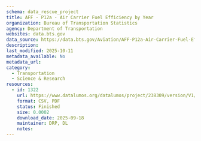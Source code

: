 ```yaml
---
schema: data_rescue_project 
title: AFF - P12a - Air Carrier Fuel Efficiency by Year
organization: Bureau of Transportation Statistics
agency: Department of Transportation
websites: data.bts.gov
data_source: https://data.bts.gov/Aviation/AFF-P12a-Air-Carrier-Fuel-Efficiency-by-Year/w8ea-nba4/about_data
description: 
last_modified: 2025-10-11
metadata_available: No
metadata_url: 
category:
  - Transportation 
  - Science & Research 
resources:
  - id: 1322
    url: https://www.datalumos.org/datalumos/project/238309/version/V1/view
    format: CSV, PDF
    status: Finished
    size: 0.0002
    download_date: 2025-09-18
    maintainer: DRP, DL
    notes: 
---
```

